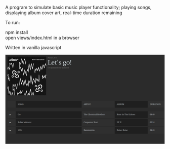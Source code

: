 A program to simulate basic music player functionality; playing songs, displaying album cover art, real-time duration remaining

To run:  

npm install  
open views/index.html in a browser  

Written in vanilla javascript  

![alt text](screenshot.png)
